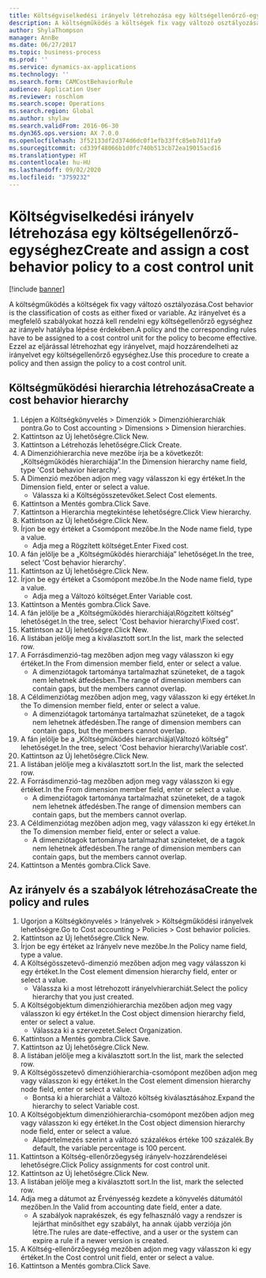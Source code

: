 ```yaml
---
title: Költségviselkedési irányelv létrehozása egy költségellenőrző-egységhez
description: A költségműködés a költségek fix vagy változó osztályozása.
author: ShylaThompson
manager: AnnBe
ms.date: 06/27/2017
ms.topic: business-process
ms.prod: ''
ms.service: dynamics-ax-applications
ms.technology: ''
ms.search.form: CAMCostBehaviorRule
audience: Application User
ms.reviewer: roschlom
ms.search.scope: Operations
ms.search.region: Global
ms.author: shylaw
ms.search.validFrom: 2016-06-30
ms.dyn365.ops.version: AX 7.0.0
ms.openlocfilehash: 3f52133df2d374d6dc0f1efb33ffc85eb7d11fa9
ms.sourcegitcommit: cd339f48066b1d0fc740b513cb72ea19015acd16
ms.translationtype: HT
ms.contentlocale: hu-HU
ms.lasthandoff: 09/02/2020
ms.locfileid: "3759232"
---
```

# <a name="create-and-assign-a-cost-behavior-policy-to-a-cost-control-unit"></a><span data-ttu-id="3d400-103">Költségviselkedési irányelv létrehozása egy költségellenőrző-egységhez</span><span class="sxs-lookup"><span data-stu-id="3d400-103">Create and assign a cost behavior policy to a cost control unit</span></span>

[!include [banner](../../includes/banner.md)]

<span data-ttu-id="3d400-104">A költségműködés a költségek fix vagy változó osztályozása.</span><span class="sxs-lookup"><span data-stu-id="3d400-104">Cost behavior is the classification of costs as either fixed or variable.</span></span> <span data-ttu-id="3d400-105">Az irányelvet és a megfelelő szabályokat hozzá kell rendelni egy költségellenőrző egységhez az irányelv hatályba lépése érdekében.</span><span class="sxs-lookup"><span data-stu-id="3d400-105">A policy and the corresponding rules have to be assigned to a cost control unit for the policy to become effective.</span></span> <span data-ttu-id="3d400-106">Ezzel az eljárással létrehozhat egy irányelvet, majd hozzárendelheti az irányelvet egy költségellenőrző egységhez.</span><span class="sxs-lookup"><span data-stu-id="3d400-106">Use this procedure to create a policy and then assign the policy to a cost control unit.</span></span>


## <a name="create-a-cost-behavior-hierarchy"></a><span data-ttu-id="3d400-107">Költségműködési hierarchia létrehozása</span><span class="sxs-lookup"><span data-stu-id="3d400-107">Create a cost behavior hierarchy</span></span>
1. <span data-ttu-id="3d400-108">Lépjen a Költségkönyvelés > Dimenziók > Dimenzióhierarchiák pontra.</span><span class="sxs-lookup"><span data-stu-id="3d400-108">Go to Cost accounting > Dimensions > Dimension hierarchies.</span></span>
2. <span data-ttu-id="3d400-109">Kattintson az Új lehetőségre.</span><span class="sxs-lookup"><span data-stu-id="3d400-109">Click New.</span></span>
3. <span data-ttu-id="3d400-110">Kattintson a Létrehozás lehetőségre.</span><span class="sxs-lookup"><span data-stu-id="3d400-110">Click Create.</span></span>
4. <span data-ttu-id="3d400-111">A Dimenzióhierarchia neve mezőbe írja be a következőt: „Költségműködés hierarchiája”.</span><span class="sxs-lookup"><span data-stu-id="3d400-111">In the Dimension hierarchy name field, type 'Cost behavior hierarchy'.</span></span>
5. <span data-ttu-id="3d400-112">A Dimenzió mezőben adjon meg vagy válasszon ki egy értéket.</span><span class="sxs-lookup"><span data-stu-id="3d400-112">In the Dimension field, enter or select a value.</span></span>
    * <span data-ttu-id="3d400-113">Válassza ki a Költségösszetevőket.</span><span class="sxs-lookup"><span data-stu-id="3d400-113">Select Cost elements.</span></span>  
6. <span data-ttu-id="3d400-114">Kattintson a Mentés gombra.</span><span class="sxs-lookup"><span data-stu-id="3d400-114">Click Save.</span></span>
7. <span data-ttu-id="3d400-115">Kattintson a Hierarchia megtekintése lehetőségre.</span><span class="sxs-lookup"><span data-stu-id="3d400-115">Click View hierarchy.</span></span>
8. <span data-ttu-id="3d400-116">Kattintson az Új lehetőségre.</span><span class="sxs-lookup"><span data-stu-id="3d400-116">Click New.</span></span>
9. <span data-ttu-id="3d400-117">Írjon be egy értéket a Csomópont mezőbe.</span><span class="sxs-lookup"><span data-stu-id="3d400-117">In the Node name field, type a value.</span></span>
    * <span data-ttu-id="3d400-118">Adja meg a Rögzített költséget.</span><span class="sxs-lookup"><span data-stu-id="3d400-118">Enter Fixed cost.</span></span>  
10. <span data-ttu-id="3d400-119">A fán jelölje be a „Költségműködés hierarchiája” lehetőséget.</span><span class="sxs-lookup"><span data-stu-id="3d400-119">In the tree, select 'Cost behavior hierarchy'.</span></span>
11. <span data-ttu-id="3d400-120">Kattintson az Új lehetőségre.</span><span class="sxs-lookup"><span data-stu-id="3d400-120">Click New.</span></span>
12. <span data-ttu-id="3d400-121">Írjon be egy értéket a Csomópont mezőbe.</span><span class="sxs-lookup"><span data-stu-id="3d400-121">In the Node name field, type a value.</span></span>
    * <span data-ttu-id="3d400-122">Adja meg a Változó költséget.</span><span class="sxs-lookup"><span data-stu-id="3d400-122">Enter Variable cost.</span></span>  
13. <span data-ttu-id="3d400-123">Kattintson a Mentés gombra.</span><span class="sxs-lookup"><span data-stu-id="3d400-123">Click Save.</span></span>
14. <span data-ttu-id="3d400-124">A fán jelölje be a „Költségműködés hierarchiája\Rögzített költség” lehetőséget.</span><span class="sxs-lookup"><span data-stu-id="3d400-124">In the tree, select 'Cost behavior hierarchy\Fixed cost'.</span></span>
15. <span data-ttu-id="3d400-125">Kattintson az Új lehetőségre.</span><span class="sxs-lookup"><span data-stu-id="3d400-125">Click New.</span></span>
16. <span data-ttu-id="3d400-126">A listában jelölje meg a kiválasztott sort.</span><span class="sxs-lookup"><span data-stu-id="3d400-126">In the list, mark the selected row.</span></span>
17. <span data-ttu-id="3d400-127">A Forrásdimenzió-tag mezőben adjon meg vagy válasszon ki egy értéket.</span><span class="sxs-lookup"><span data-stu-id="3d400-127">In the From dimension member field, enter or select a value.</span></span>
    * <span data-ttu-id="3d400-128">A dimenziótagok tartománya tartalmazhat szüneteket, de a tagok nem lehetnek átfedésben.</span><span class="sxs-lookup"><span data-stu-id="3d400-128">The range of dimension members can contain gaps, but the members cannot overlap.</span></span>  
18. <span data-ttu-id="3d400-129">A Céldimenziótag mezőben adjon meg, vagy válasszon ki egy értéket.</span><span class="sxs-lookup"><span data-stu-id="3d400-129">In the To dimension member field, enter or select a value.</span></span>
    * <span data-ttu-id="3d400-130">A dimenziótagok tartománya tartalmazhat szüneteket, de a tagok nem lehetnek átfedésben.</span><span class="sxs-lookup"><span data-stu-id="3d400-130">The range of dimension members can contain gaps, but the members cannot overlap.</span></span>  
19. <span data-ttu-id="3d400-131">A fán jelölje be a „Költségműködés hierarchiája\Változó költség” lehetőséget.</span><span class="sxs-lookup"><span data-stu-id="3d400-131">In the tree, select 'Cost behavior hierarchy\Variable cost'.</span></span>
20. <span data-ttu-id="3d400-132">Kattintson az Új lehetőségre.</span><span class="sxs-lookup"><span data-stu-id="3d400-132">Click New.</span></span>
21. <span data-ttu-id="3d400-133">A listában jelölje meg a kiválasztott sort.</span><span class="sxs-lookup"><span data-stu-id="3d400-133">In the list, mark the selected row.</span></span>
22. <span data-ttu-id="3d400-134">A Forrásdimenzió-tag mezőben adjon meg vagy válasszon ki egy értéket.</span><span class="sxs-lookup"><span data-stu-id="3d400-134">In the From dimension member field, enter or select a value.</span></span>
    * <span data-ttu-id="3d400-135">A dimenziótagok tartománya tartalmazhat szüneteket, de a tagok nem lehetnek átfedésben.</span><span class="sxs-lookup"><span data-stu-id="3d400-135">The range of dimension members can contain gaps, but the members cannot overlap.</span></span>  
23. <span data-ttu-id="3d400-136">A Céldimenziótag mezőben adjon meg, vagy válasszon ki egy értéket.</span><span class="sxs-lookup"><span data-stu-id="3d400-136">In the To dimension member field, enter or select a value.</span></span>
    * <span data-ttu-id="3d400-137">A dimenziótagok tartománya tartalmazhat szüneteket, de a tagok nem lehetnek átfedésben.</span><span class="sxs-lookup"><span data-stu-id="3d400-137">The range of dimension members can contain gaps, but the members cannot overlap.</span></span>  
24. <span data-ttu-id="3d400-138">Kattintson a Mentés gombra.</span><span class="sxs-lookup"><span data-stu-id="3d400-138">Click Save.</span></span>

## <a name="create-the-policy-and-rules"></a><span data-ttu-id="3d400-139">Az irányelv és a szabályok létrehozása</span><span class="sxs-lookup"><span data-stu-id="3d400-139">Create the policy and rules</span></span>
1. <span data-ttu-id="3d400-140">Ugorjon a Költségkönyvelés > Irányelvek > Költségműködési irányelvek lehetőségre.</span><span class="sxs-lookup"><span data-stu-id="3d400-140">Go to Cost accounting > Policies > Cost behavior policies.</span></span>
2. <span data-ttu-id="3d400-141">Kattintson az Új lehetőségre.</span><span class="sxs-lookup"><span data-stu-id="3d400-141">Click New.</span></span>
3. <span data-ttu-id="3d400-142">Írjon be egy értéket az Irányelv neve mezőbe.</span><span class="sxs-lookup"><span data-stu-id="3d400-142">In the Policy name field, type a value.</span></span>
4. <span data-ttu-id="3d400-143">A Költségösszetevő-dimenzió mezőben adjon meg vagy válasszon ki egy értéket.</span><span class="sxs-lookup"><span data-stu-id="3d400-143">In the Cost element dimension hierarchy field, enter or select a value.</span></span>
    * <span data-ttu-id="3d400-144">Válassza ki a most létrehozott irányelvhierarchiát.</span><span class="sxs-lookup"><span data-stu-id="3d400-144">Select the policy hierarchy that you just created.</span></span>  
5. <span data-ttu-id="3d400-145">A Költségobjektum dimenzióhierarchia mezőben adjon meg vagy válasszon ki egy értéket.</span><span class="sxs-lookup"><span data-stu-id="3d400-145">In the Cost object dimension hierarchy field, enter or select a value.</span></span>
    * <span data-ttu-id="3d400-146">Válassza ki a szervezetet.</span><span class="sxs-lookup"><span data-stu-id="3d400-146">Select Organization.</span></span>  
6. <span data-ttu-id="3d400-147">Kattintson a Mentés gombra.</span><span class="sxs-lookup"><span data-stu-id="3d400-147">Click Save.</span></span>
7. <span data-ttu-id="3d400-148">Kattintson az Új lehetőségre.</span><span class="sxs-lookup"><span data-stu-id="3d400-148">Click New.</span></span>
8. <span data-ttu-id="3d400-149">A listában jelölje meg a kiválasztott sort.</span><span class="sxs-lookup"><span data-stu-id="3d400-149">In the list, mark the selected row.</span></span>
9. <span data-ttu-id="3d400-150">A Költségösszetevő dimenzióhierarchia-csomópont mezőben adjon meg vagy válasszon ki egy értéket.</span><span class="sxs-lookup"><span data-stu-id="3d400-150">In the Cost element dimension hierarchy node field, enter or select a value.</span></span>
    * <span data-ttu-id="3d400-151">Bontsa ki a hierarchiát a Változó költség kiválasztásához.</span><span class="sxs-lookup"><span data-stu-id="3d400-151">Expand the hierarchy to select Variable cost.</span></span>  
10. <span data-ttu-id="3d400-152">A Költségobjektum dimenzióhierarchia-csomópont mezőben adjon meg vagy válasszon ki egy értéket.</span><span class="sxs-lookup"><span data-stu-id="3d400-152">In the Cost object dimension hierarchy node field, enter or select a value.</span></span>
    * <span data-ttu-id="3d400-153">Alapértelmezés szerint a változó százalékos értéke 100 százalék.</span><span class="sxs-lookup"><span data-stu-id="3d400-153">By default, the variable percentage is 100 percent.</span></span>  
11. <span data-ttu-id="3d400-154">Kattintson a Költség-ellenőrzőegység irányelv-hozzárendelései lehetőségre.</span><span class="sxs-lookup"><span data-stu-id="3d400-154">Click Policy assignments for cost control unit.</span></span>
12. <span data-ttu-id="3d400-155">Kattintson az Új lehetőségre.</span><span class="sxs-lookup"><span data-stu-id="3d400-155">Click New.</span></span>
13. <span data-ttu-id="3d400-156">A listában jelölje meg a kiválasztott sort.</span><span class="sxs-lookup"><span data-stu-id="3d400-156">In the list, mark the selected row.</span></span>
14. <span data-ttu-id="3d400-157">Adja meg a dátumot az Érvényesség kezdete a könyvelés dátumától mezőben.</span><span class="sxs-lookup"><span data-stu-id="3d400-157">In the Valid from accounting date field, enter a date.</span></span>
    * <span data-ttu-id="3d400-158">A szabályok naprakészek, és egy felhasználó vagy a rendszer is lejárthat minősíthet egy szabályt, ha annak újabb verziója jön létre.</span><span class="sxs-lookup"><span data-stu-id="3d400-158">The rules are date-effective, and a user or the system can expire a rule if a newer version is created.</span></span>  
15. <span data-ttu-id="3d400-159">A Költség-ellenőrzőegység mezőben adjon meg vagy válasszon ki egy értéket.</span><span class="sxs-lookup"><span data-stu-id="3d400-159">In the Cost control unit field, enter or select a value.</span></span>
16. <span data-ttu-id="3d400-160">Kattintson a Mentés gombra.</span><span class="sxs-lookup"><span data-stu-id="3d400-160">Click Save.</span></span>

